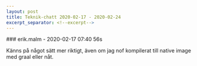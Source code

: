 ```yaml
---
layout: post
title: Teknik-chatt 2020-02-17 - 2020-02-24
excerpt_separator: <!--excerpt-->
---
```

<section class="message" markdown="1">
### erik.malm - 2020-02-17 07:40 56s

Känns på något sätt mer riktigt, även om jag nof kompilerat till native image med graal eller nåt.

<!--excerpt-->
</section>